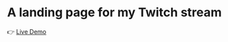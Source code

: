 # A landing page for my Twitch stream

👉  [Live Demo]( https://iwagner76.github.io/my-stream-site/)


